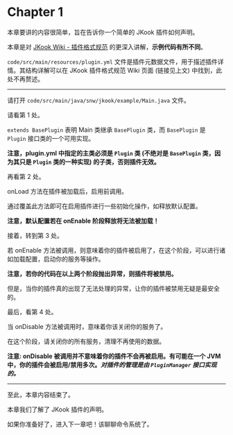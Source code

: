 # Chapter 1

本章要讲的内容很简单，旨在告诉你一个简单的 JKook 插件如何声明。

本章是对 [JKook Wiki - 插件格式规范](https://github.com/SNWCreations/JKook/wiki/Plugin-Format) 的更深入讲解，**示例代码有所不同**。

`code/src/main/resources/plugin.yml` 文件是插件元数据文件，用于描述插件详情。其结构详解可以在 JKook 插件格式规范 Wiki 页面 (链接见上文) 中找到，此处不再赘述。

---

请打开 `code/src/main/java/snw/jkook/example/Main.java` 文件。

请看第 1 处。

`extends BasePlugin` 表明 Main 类继承 `BasePlugin` 类，而 `BasePlugin` 是 `Plugin` 接口类的一个可用实现。

**注意，plugin.yml 中指定的主类必须是 `Plugin` 类 (不绝对是 `BasePlugin` 类，因为其只是 `Plugin` 类的一种实现) 的子类，否则插件无效。**

再看第 2 处。

onLoad 方法在插件被加载后，启用前调用。

通过覆盖此方法即可在启用插件进行一些初始化操作，如释放默认配置。

**注意，默认配置若在 onEnable 阶段释放将无法被加载！**

接着，转到第 3 处。

若 onEnable 方法被调用，则意味着你的插件被启用了，在这个阶段，可以进行诸如加载配置，启动你的服务等操作。

**注意，若你的代码在以上两个阶段抛出异常，则插件将被禁用。**

但是，当你的插件真的出现了无法处理的异常，让你的插件被禁用无疑是最安全的。

最后，看第 4 处。

当 onDisable 方法被调用时，意味着你该关闭你的服务了。

在这个阶段，请关闭你的所有服务，清理不再使用的数据。

**注意: onDisable 被调用并不意味着你的插件不会再被启用。有可能在一个 JVM 中，你的插件会被启用/禁用多次。_对插件的管理是由 `PluginManager` 接口实现的。_**

---

至此，本章内容结束了。

本章我们了解了 JKook 插件的声明。

如果你准备好了，进入下一章吧！该聊聊命令系统了。
